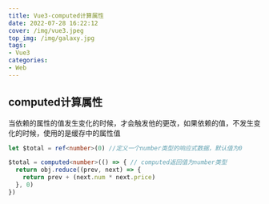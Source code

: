```yaml
---
title: Vue3-computed计算属性
date: 2022-07-28 16:22:12
cover: /img/vue3.jpeg
top_img: /img/galaxy.jpg
tags:
- Vue3
categories:
- Web
---
```


## computed计算属性

当依赖的属性的值发生变化的时候，才会触发他的更改，如果依赖的值，不发生变化的时候，使用的是缓存中的属性值 

```ts
let $total = ref<number>(0) //定义一个number类型的响应式数据，默认值为0

$total = computed<number>(() => { // computed返回值为number类型
  return obj.reduce((prev, next) => {
    return prev + (next.num * next.price)
  }, 0)
})
```

#### 
